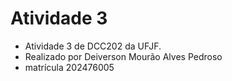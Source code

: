 # Atividade 3 

- Atividade 3 de DCC202 da UFJF. 
- Realizado por Deiverson Mourão Alves Pedroso 
- matrícula 202476005